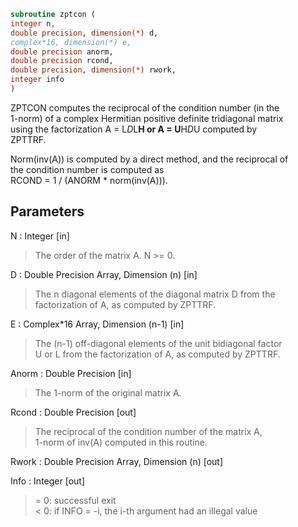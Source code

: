 ```fortran  
subroutine zptcon (  
integer n,  
double precision, dimension(*) d,  
complex*16, dimension(*) e,  
double precision anorm,  
double precision rcond,  
double precision, dimension(*) rwork,  
integer info  
)  
```  
  
ZPTCON computes the reciprocal of the condition number (in the  
1-norm) of a complex Hermitian positive definite tridiagonal matrix  
using the factorization A = L*D*L**H or A = U**H*D*U computed by  
ZPTTRF.  
  
Norm(inv(A)) is computed by a direct method, and the reciprocal of  
the condition number is computed as  
RCOND = 1 / (ANORM * norm(inv(A))).  
  
## Parameters  
N : Integer [in]  
> The order of the matrix A.  N >= 0.  
  
D : Double Precision Array, Dimension (n) [in]  
> The n diagonal elements of the diagonal matrix D from the  
> factorization of A, as computed by ZPTTRF.  
  
E : Complex*16 Array, Dimension (n-1) [in]  
> The (n-1) off-diagonal elements of the unit bidiagonal factor  
> U or L from the factorization of A, as computed by ZPTTRF.  
  
Anorm : Double Precision [in]  
> The 1-norm of the original matrix A.  
  
Rcond : Double Precision [out]  
> The reciprocal of the condition number of the matrix A,  
> 1-norm of inv(A) computed in this routine.  
  
Rwork : Double Precision Array, Dimension (n) [out]  
  
Info : Integer [out]  
> = 0:  successful exit  
> < 0:  if INFO = -i, the i-th argument had an illegal value  
  
